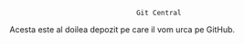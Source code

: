 

                                   Git Central

   Acesta este al doilea depozit pe care il vom urca pe GitHub.
